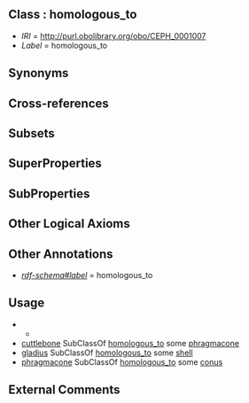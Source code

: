 
## Class : homologous_to

 * *IRI* = http://purl.obolibrary.org/obo/CEPH_0001007
 * *Label* = homologous_to

## Synonyms


## Cross-references


## Subsets


## SuperProperties


## SubProperties


## Other Logical Axioms


## Other Annotations

 * *[rdf-schema#label](../../el/rdf-schema#label.md)* = homologous_to

## Usage

 * -
 * [cuttlebone](../../CEPH/82/CEPH_0000082.md) SubClassOf [homologous_to](../../CEPH/07/CEPH_0001007.md) some [phragmacone](../../CEPH/08/CEPH_0001008.md)
 * [gladius](../../CEPH/24/CEPH_0000124.md) SubClassOf [homologous_to](../../CEPH/07/CEPH_0001007.md) some [shell](../../UBERON/12/UBERON_0006612.md)
 * [phragmacone](../../CEPH/08/CEPH_0001008.md) SubClassOf [homologous_to](../../CEPH/07/CEPH_0001007.md) some [conus](../../CEPH/72/CEPH_0000072.md)

## External Comments

